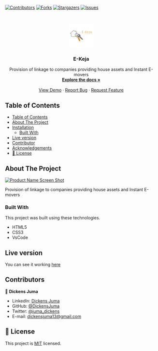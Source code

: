 
[![Contributors][contributors-shield]][contributors-url]
[![Forks][forks-shield]][forks-url]
[![Stargazers][stars-shield]][stars-url]
[![Issues][issues-shield]][issues-url]

<!-- PROJECT LOGO -->
<br />
<p align="center">
  <a href="https://github.com/DickensJuma/E-Keja">
    <img src="img/logo.png" alt="Logo" width="80" height="80">
  </a>

  <h3 align="center"> E-Keja</h3>

  <p align="center">
   Provision of linkage to companies providing house assets and Instant E-movers
    <br />
    <a href="https://github.com/DickensJuma/E-Keja"><strong>Explore the docs »</strong></a>
    <br />
    <br />
    <a href="https://raw.githack.com/DickensJuma/E-Keja/feature/index.html">View Demo</a>
    ·
    <a href="https://github.com/DickensJuma/E-Keja/issues">Report Bug</a>
    ·
    <a href="https://github.com/DickensJuma/E-Keja/issues">Request Feature</a>
  </p>
</p>

<!-- TABLE OF CONTENTS -->
## Table of Contents

- [Table of Contents](#table-of-contents)
- [About The Project](#about-the-project)
- [Installation](#installation)
  - [Built With](#built-with)
- [Live version](#live-version)
- [Contributor](#contributor)
- [Acknowledgements](#acknowledgements)
- [📝 License](#%f0%9f%93%9d-license)

<!-- ABOUT THE PROJECT -->
## About The Project

[![Product Name Screen Shot][product-screenshot]](img/e-keja.png)

 Provision of linkage to companies providing house assets and Instant E-movers


### Built With
This project was built using these technologies.
* HTML5
* CSS3
* VsCode

<!-- LIVE VERSION -->
## Live version

You can see it working [here](https://raw.githack.com/DickensJuma/E-Keja/frontend/index.html)

<!-- CONTACT -->
## Contributors

👤 **Dickens Juma** 
    
- LinkedIn: [Dickens Juma](https://www.linkedin.com/in/dickens-juma-363061182/) 
- GitHub: [@DickensJuma](https://github.com/DickensJuma)
- Twitter: [@juma_dickens](https://twitter.com/juma_dickens)
- E-mail: dickensjuma13@gmail.com


<!-- MARKDOWN LINKS & IMAGES -->
<!-- https://www.markdownguide.org/basic-syntax/#reference-style-links -->
[contributors-shield]: https://img.shields.io/github/contributors/DickensJuma/E-Keja.svg?style=flat-square
[contributors-url]: https://github.com/DickensJuma/E-Keja/graphs/contributors
[forks-shield]: https://img.shields.io/github/forks/DickensJuma/E-Keja.svg?style=flat-square
[forks-url]: https://github.com/DickensJuma/E-Keja/network/members
[stars-shield]: https://img.shields.io/github/stars/DickensJuma/E-Keja.svg?style=flat-square
[stars-url]: https://github.com/DickensJuma/E-Keja/stargazers
[issues-shield]: https://img.shields.io/github/issues/DickensJuma/E-Keja.svg?style=flat-square
[issues-url]: https://github.com/DickensJuma/E-Keja/issues
[product-screenshot]: images/smash-screenshot.png

## 📝 License

This project is [MIT](https://opensource.org/licenses/MIT) licensed.
